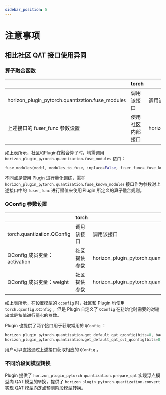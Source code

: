 ```yaml
---
sidebar_position: 5
---
```


# 注意事项

## 相比社区 QAT 接口使用异同

### 算子融合函数

|                                                  | torch            | Plugin                                                 |
| ------------------------------------------------ | ---------------- | ------------------------------------------------------ |
| horizon_plugin_pytorch.quantization.fuse_modules | 调用该接口       | 调用该接口                                             |
| 上述接口的 fuser_func 参数设置                   | 使用社区内部接口 | horizon_plugin_pytorch.quantization.fuse_known_modules |

如上表所示，社区和Plugin在融合算子时，均需调用 `horizon_plugin_pytorch.quantization.fuse_modules` 接口：

```python
fuse_modules(model, modules_to_fuse, inplace=False, fuser_func=_fuse_known_modules, fuse_custom_config_dict=None)
```

不同点是使用 Plugin 进行量化训练，需将 `horizon_plugin_pytorch.quantization.fuse_known_modules` 接口作为参数对上述接口中的 `fuser_func` 进行赋值来使用 Plugin 所定义的算子融合规则。

### QConfig 参数设置

|                              | torch        | Plugin                                                       |
| ---------------------------- | ------------ | ------------------------------------------------------------ |
| torch.quantization.QConfig   | 调用该接口   | 调用该接口                                                   |
| QConfig 成员变量：activation | 社区提供参数 | horizon_plugin_pytorch.quantization.default_8bit_fake_quant  |
| QConfig 成员变量：weight     | 社区提供参数 | horizon_plugin_pytorch.quantization.default_weight_8bit_fake_quant |

如上表所示，在设置模型的 `qconfig` 时，社区和 Plugin 均使用 `torch.qconfig.QConfig` 。但是 Plugin 自定义了 `QConfig` 在初始化时需要的对输出或是权值进行量化的参数。

Plugin 也提供了两个接口用于获取常用的 `QConfig` ：

```python
horizon_plugin_pytorch.quantization.get_default_qat_qconfig(bits=8, backend="")
horizon_plugin_pytorch.quantization.get_default_qat_out_qconfig(bits=8, backend="")
```

用户可以直接通过上述接口获取相应的 `QConfig` 。

### 不同阶段间模型转换

Plugin 提供了 `horizon_plugin_pytorch.quantization.prepare_qat` 实现浮点模型向 QAT 模型的转换，提供了 `horizon_plugin_pytorch.quantization.convert` 实现 QAT 模型向定点预测阶段模型转换。